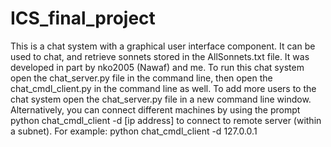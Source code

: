 # ICS_final_project
This is a chat system with a graphical user interface component. It can be used to chat, and retrieve sonnets stored in the AllSonnets.txt file. It was developed in part by nko2005 (Nawaf) and me. To run this chat system open the chat_server.py file in the command line, then open the chat_cmdl_client.py in the command line as well. To add more users to the chat system open the chat_server.py file in a new command line window. Alternatively, you can connect different machines by using the prompt python chat_cmdl_client -d [ip address] to connect to remote server (within a subnet). For example: python chat_cmdl_client -d 127.0.0.1

